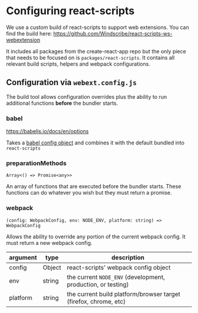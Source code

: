 # Configuring react-scripts

We use a custom build of react-scripts to support web extensions. You can find the build here: https://github.com/Windscribe/react-scripts-ws-webextension

It includes all packages from the create-react-app repo but the only piece that needs to be focused on is `packages/react-scripts`. It contains all relevant build scripts, helpers and webpack configurations.

## Configuration via `webext.config.js`

The build tool allows configuration overrides plus the ability to run additional functions **before** the bundler starts.

### babel

https://babeljs.io/docs/en/options

Takes a [babel config object](https://babeljs.io/docs/en/options) and combines it with the default bundled into `react-scripts`

### preparationMethods

`Array<() => Promise<any>>`

An array of functions that are executed before the bundler starts. These functions can do whatever you wish but they must return a promise.

### webpack

`(config: WebpackConfig, env: NODE_ENV, platform: string) => WebpackConfig`

Allows the ability to override any portion of the current webpack config. It must return a new webpack config.

| argument | type   | description                                                      |
| -------- | ------ | ---------------------------------------------------------------- |
| config   | Object | react-scripts' webpack config object                             |
| env      | string | the current `NODE_ENV` (development, production, or testing)     |
| platform | string | the current build platform/browser target (firefox, chrome, etc) |
